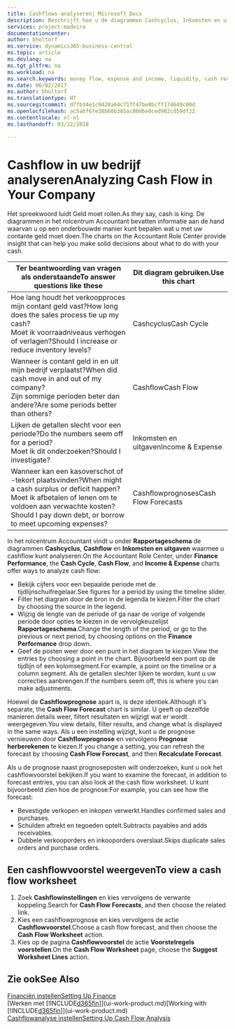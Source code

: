 ```yaml
---
title: Cashflows analyseren| Microsoft Docs
description: Beschrijft hoe u de diagrammen Cashcyclus, Inkomsten en uitgaven, Cashflow, en Cashflowprognose gebruikt om verleden en toekomstige stroom van geld in en uit uw bedrijf te analyseren.
services: project-madeira
documentationcenter: 
author: bholtorf
ms.service: dynamics365-business-central
ms.topic: article
ms.devlang: na
ms.tgt_pltfrm: na
ms.workload: na
ms.search.keywords: money flow, expense and income, liquidity, cash receipts minus cash payments, Cartera
ms.date: 06/02/2017
ms.author: bholtorf
ms.translationtype: HT
ms.sourcegitcommit: d7fb34e1c9428a64c71ff47be8bcff174649c00d
ms.openlocfilehash: ac5abf6fe38b60b385ac00d6e0ced982cd59df22
ms.contentlocale: nl-nl
ms.lasthandoff: 03/22/2018

---
```

# <a name="analyzing-cash-flow-in-your-company"></a><span data-ttu-id="0da17-103">Cashflow in uw bedrijf analyseren</span><span class="sxs-lookup"><span data-stu-id="0da17-103">Analyzing Cash Flow in Your Company</span></span>
<span data-ttu-id="0da17-104">Het spreekwoord luidt Geld moet rollen.</span><span class="sxs-lookup"><span data-stu-id="0da17-104">As they say, cash is king.</span></span> <span data-ttu-id="0da17-105">De diagrammen in het rolcentrum Accountant bevatten informatie aan de hand waarvan u op een onderbouwde manier kunt bepalen wat u met uw contante geld moet doen.</span><span class="sxs-lookup"><span data-stu-id="0da17-105">The charts on the Accountant Role Center provide insight that can help you make solid decisions about what to do with your cash.</span></span>  

| <span data-ttu-id="0da17-106">Ter beantwoording van vragen als onderstaande</span><span class="sxs-lookup"><span data-stu-id="0da17-106">To answer questions like these</span></span> | <span data-ttu-id="0da17-107">Dit diagram gebruiken.</span><span class="sxs-lookup"><span data-stu-id="0da17-107">Use this chart</span></span> |
| --- | --- |
| <span data-ttu-id="0da17-108">Hoe lang houdt het verkoopproces mijn contant geld vast?</span><span class="sxs-lookup"><span data-stu-id="0da17-108">How long does the sales process tie up my cash?</span></span></br> <span data-ttu-id="0da17-109">Moet ik voorraadniveaus verhogen of verlagen?</span><span class="sxs-lookup"><span data-stu-id="0da17-109">Should I increase or reduce inventory levels?</span></span> |<span data-ttu-id="0da17-110">Cashcyclus</span><span class="sxs-lookup"><span data-stu-id="0da17-110">Cash Cycle</span></span> |
| <span data-ttu-id="0da17-111">Wanneer is contant geld in en uit mijn bedrijf verplaatst?</span><span class="sxs-lookup"><span data-stu-id="0da17-111">When did cash move in and out of my company?</span></span></br> <span data-ttu-id="0da17-112">Zijn sommige perioden beter dan andere?</span><span class="sxs-lookup"><span data-stu-id="0da17-112">Are some periods better than others?</span></span> |<span data-ttu-id="0da17-113">Cashflow</span><span class="sxs-lookup"><span data-stu-id="0da17-113">Cash Flow</span></span> |
| <span data-ttu-id="0da17-114">Lijken de getallen slecht voor een periode?</span><span class="sxs-lookup"><span data-stu-id="0da17-114">Do the numbers seem off for a period?</span></span></br> <span data-ttu-id="0da17-115">Moet ik dit onderzoeken?</span><span class="sxs-lookup"><span data-stu-id="0da17-115">Should I investigate?</span></span> |<span data-ttu-id="0da17-116">Inkomsten en uitgaven</span><span class="sxs-lookup"><span data-stu-id="0da17-116">Income & Expense</span></span> |
| <span data-ttu-id="0da17-117">Wanneer kan een kasoverschot of -tekort plaatsvinden?</span><span class="sxs-lookup"><span data-stu-id="0da17-117">When might a cash surplus or deficit happen?</span></span></br> <span data-ttu-id="0da17-118">Moet ik afbetalen of lenen om te voldoen aan verwachte kosten?</span><span class="sxs-lookup"><span data-stu-id="0da17-118">Should I pay down debt, or borrow to meet upcoming expenses?</span></span> |<span data-ttu-id="0da17-119">Cashflowprognoses</span><span class="sxs-lookup"><span data-stu-id="0da17-119">Cash Flow Forecasts</span></span> |

<span data-ttu-id="0da17-120">In het rolcentrum Accountant vindt u onder **Rapportageschema** de diagrammen **Cashcyclus**, **Cashflow** en **Inkomsten en uitgaven** waarmee u cashflow kunt analyseren:</span><span class="sxs-lookup"><span data-stu-id="0da17-120">On the Accountant Role Center, under **Finance Performance**, the **Cash Cycle**, **Cash Flow**, and **Income & Expense** charts offer ways to analyze cash flow:</span></span>  

* <span data-ttu-id="0da17-121">Bekijk cijfers voor een bepaalde periode met de tijdlijnschuifregelaar.</span><span class="sxs-lookup"><span data-stu-id="0da17-121">See figures for a period by using the timeline slider.</span></span>  
* <span data-ttu-id="0da17-122">Filter het diagram door de bron in de legenda te kiezen.</span><span class="sxs-lookup"><span data-stu-id="0da17-122">Filter the chart by choosing the source in the legend.</span></span>  
* <span data-ttu-id="0da17-123">Wijzig de lengte van de periode of ga naar de vorige of volgende periode door opties te kiezen in de vervolgkeuzelijst **Rapportageschema**.</span><span class="sxs-lookup"><span data-stu-id="0da17-123">Change the length of the period, or go to the previous or next period, by choosing options on the **Finance Performance** drop down.</span></span>  
* <span data-ttu-id="0da17-124">Geef de posten weer door een punt in het diagram te kiezen.</span><span class="sxs-lookup"><span data-stu-id="0da17-124">View the entries by choosing a point in the chart.</span></span> <span data-ttu-id="0da17-125">Bijvoorbeeld een punt op de tijdlijn of een kolomsegment.</span><span class="sxs-lookup"><span data-stu-id="0da17-125">For example, a point on the timeline or a column segment.</span></span> <span data-ttu-id="0da17-126">Als de getallen slechter lijken te worden, kunt u uw correcties aanbrengen.</span><span class="sxs-lookup"><span data-stu-id="0da17-126">If the numbers seem off, this is where you can make adjustments.</span></span>  

<span data-ttu-id="0da17-127">Hoewel de **Cashflowprognose** apart is, is deze identiek.</span><span class="sxs-lookup"><span data-stu-id="0da17-127">Although it's separate, the **Cash Flow Forecast** chart is similar.</span></span> <span data-ttu-id="0da17-128">U geeft op dezelfde manieren details weer, filtert resultaten en wijzigt wat er wordt weergegeven.</span><span class="sxs-lookup"><span data-stu-id="0da17-128">You view details, filter results, and change what is displayed in the same ways.</span></span> <span data-ttu-id="0da17-129">Als u een instelling wijzigt, kunt u de prognose vernieuwen door **Cashflowprognose** en vervolgens **Prognose herberekenen** te kiezen.</span><span class="sxs-lookup"><span data-stu-id="0da17-129">If you change a setting, you can refresh the forecast by choosing **Cash Flow Forecast**, and then **Recalculate Forecast**.</span></span>

<span data-ttu-id="0da17-130">Als u de prognose naast prognoseposten wilt onderzoeken, kunt u ook het cashflowvoorstel bekijken.</span><span class="sxs-lookup"><span data-stu-id="0da17-130">If you want to examine the forecast, in addition to forecast entries, you can also look at the cash flow worksheet.</span></span> <span data-ttu-id="0da17-131">U kunt bijvoorbeeld zien hoe de prognose:</span><span class="sxs-lookup"><span data-stu-id="0da17-131">For example, you can see how the forecast:</span></span>

* <span data-ttu-id="0da17-132">Bevestigde verkopen en inkopen verwerkt.</span><span class="sxs-lookup"><span data-stu-id="0da17-132">Handles confirmed sales and purchases.</span></span>  
* <span data-ttu-id="0da17-133">Schulden aftrekt en tegoeden optelt.</span><span class="sxs-lookup"><span data-stu-id="0da17-133">Subtracts payables and adds receivables.</span></span>  
* <span data-ttu-id="0da17-134">Dubbele verkooporders en inkooporders overslaat.</span><span class="sxs-lookup"><span data-stu-id="0da17-134">Skips duplicate sales orders and purchase orders.</span></span>  

## <a name="to-view-a-cash-flow-worksheet"></a><span data-ttu-id="0da17-135">Een cashflowvoorstel weergeven</span><span class="sxs-lookup"><span data-stu-id="0da17-135">To view a cash flow worksheet</span></span>
1. <span data-ttu-id="0da17-136">Zoek **Cashflowinstellingen** en kies vervolgens de verwante koppeling.</span><span class="sxs-lookup"><span data-stu-id="0da17-136">Search for **Cash Flow Forecasts**, and then choose the related link.</span></span>  
2. <span data-ttu-id="0da17-137">Kies een cashflowprognose en kies vervolgens de actie **Cashflowvoorstel**.</span><span class="sxs-lookup"><span data-stu-id="0da17-137">Choose a cash flow forecast, and then choose the **Cash Flow Worksheet** action.</span></span>  
3. <span data-ttu-id="0da17-138">Kies op de pagina **Cashflowvoorstel** de actie **Voorstelregels voorstellen**.</span><span class="sxs-lookup"><span data-stu-id="0da17-138">On the **Cash Flow Worksheet** page, choose the **Suggest Worksheet Lines** action.</span></span>  

## <a name="see-also"></a><span data-ttu-id="0da17-139">Zie ook</span><span class="sxs-lookup"><span data-stu-id="0da17-139">See Also</span></span>
[<span data-ttu-id="0da17-140">Financiën instellen</span><span class="sxs-lookup"><span data-stu-id="0da17-140">Setting Up Finance</span></span>](finance-setup-finance.md)  
<span data-ttu-id="0da17-141">[Werken met [!INCLUDE[d365fin](includes/d365fin_md.md)]](ui-work-product.md)</span><span class="sxs-lookup"><span data-stu-id="0da17-141">[Working with [!INCLUDE[d365fin](includes/d365fin_md.md)]](ui-work-product.md)</span></span>  
[<span data-ttu-id="0da17-142">Cashflowanalyse instellen</span><span class="sxs-lookup"><span data-stu-id="0da17-142">Setting Up Cash Flow Analysis</span></span>](finance-setup-cash-flow-analyses.md)  

